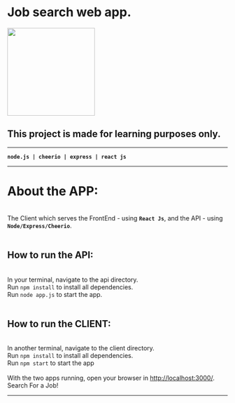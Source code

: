 <h1>Job search web app. </h1>
<img src="<img src="https://iili.io/LDqf6B.png" height="200" weight="100"/>
<h2>This project is made for learning purposes only.</h2>
<hr/>
<code><b>node.js | cheerio | express | react js</b></code><br />
<hr/>
<h1>About the APP:</h1><br
There are two separated apps. <br/>
The Client which serves the FrontEnd - using <b><code>React Js</code></b>, and the API - using <b><code>Node/Express/Cheerio</code></b>.<br/><br/>
<h2>How to run the API:</h2><br/>
In your terminal, navigate to the api directory.<br/>
Run <code>npm install</code> to install all dependencies.<br/>
Run <code>node app.js</code> to start the app.<br/><br/>
<h2>How to run the CLIENT:</h2><br/>
In another terminal, navigate to the client directory.<br/>
Run <code>npm install</code> to install all dependencies.<br/>
Run <code>npm start</code> to start the app<br/><br/>
With the two apps running, open your browser in <a href="http://localhost:3000/">http://localhost:3000/</a>.<br/>
Search For a Job!<br/>
<hr/>

